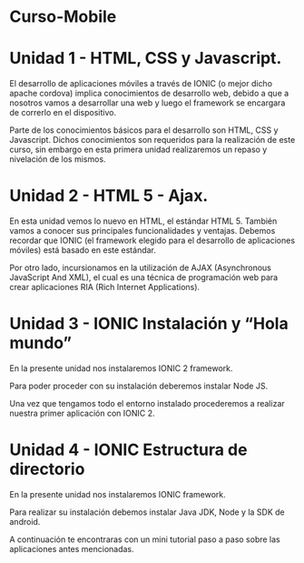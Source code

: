 # Curso-Mobile

# Unidad 1 - HTML, CSS y Javascript.

  El desarrollo de aplicaciones móviles a través de IONIC (o mejor dicho apache cordova) implica conocimientos de desarrollo web, debido a    que a nosotros vamos a desarrollar una web y luego el framework se encargara de correrlo en el dispositivo.

  Parte de los conocimientos básicos para el desarrollo son HTML, CSS y Javascript. Dichos conocimientos son requeridos para la              realización de este curso, sin embargo en esta primera unidad realizaremos un repaso y nivelación de los mismos.

# Unidad 2 - HTML 5 - Ajax.

  En esta unidad vemos lo nuevo en HTML, el estándar HTML 5.  También vamos a conocer sus principales funcionalidades y ventajas. Debemos recordar que IONIC (el framework elegido para el desarrollo de aplicaciones móviles) está basado en este estándar.

  Por otro lado, incursionamos en la utilización de AJAX (Asynchronous JavaScript And XML), el cual es una técnica de programación web para crear aplicaciones RIA (Rich Internet Applications).

# Unidad 3 - IONIC Instalación y “Hola mundo”

  En la presente unidad nos instalaremos IONIC 2 framework.

  Para poder proceder con su instalación deberemos instalar Node JS.

  Una vez que tengamos todo el entorno instalado procederemos a realizar nuestra primer aplicación con IONIC 2.

# Unidad 4 - IONIC Estructura de directorio

  En la presente unidad nos instalaremos IONIC framework.

  Para realizar su instalación debemos instalar Java JDK, Node y la SDK de android.
  
  A continuación te encontraras con un mini tutorial paso a paso sobre las aplicaciones antes mencionadas.